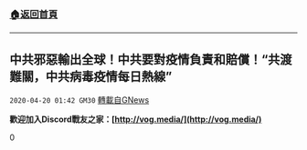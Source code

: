 ###  [:house:返回首頁](https://github.com/ourhimalayas/txt)
---

## 中共邪惡輸出全球！中共要對疫情負責和賠償！“共渡難關，中共病毒疫情每日熱線”
`2020-04-20 01:42 GM30` [轉載自GNews](https://gnews.org/zh-hant/178878/)

**歡迎加入Discord戰友之家：[http://vog.media/](http://vog.media/)**

0
